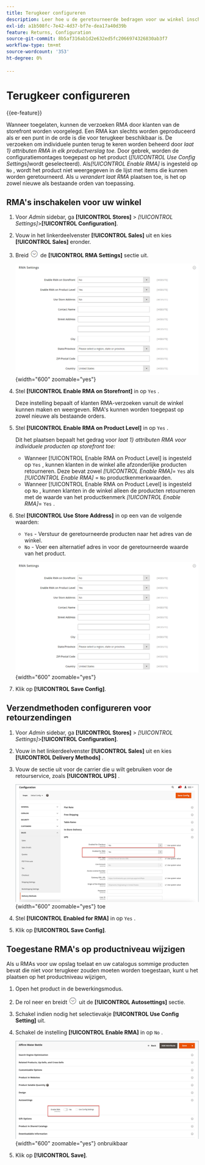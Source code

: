 ```yaml
---
title: Terugkeer configureren
description: Leer hoe u de geretourneerde bedragen voor uw winkel inschakelt en de ondersteunde verzendmethoden configureert.
exl-id: a1b508fc-7e42-4d37-bf7e-dea17a40d39b
feature: Returns, Configuration
source-git-commit: 8b5af316ab1d2e632ed5fc2066974326830ab3f7
workflow-type: tm+mt
source-wordcount: '353'
ht-degree: 0%

---
```


# Terugkeer configureren

{{ee-feature}}

Wanneer toegelaten, kunnen de verzoeken RMA door klanten van de storefront worden voorgelegd. Een RMA kan slechts worden geproduceerd als er een punt in de orde is die voor terugkeer beschikbaar is. De verzoeken om individuele punten terug te keren worden beheerd door _laat 1&rbrace; attributen RMA in elk productverslag toe._ Door gebrek, worden de configuratiemontages toegepast op het product (_[!UICONTROL Use Config Settings]_&#x200B;wordt geselecteerd). Als&#x200B;_[!UICONTROL Enable RMA]_ is ingesteld op `No` , wordt het product niet weergegeven in de lijst met items die kunnen worden geretourneerd. Als u _verandert laat RMA_ plaatsen toe, is het op zowel nieuwe als bestaande orden van toepassing.

## RMA&#39;s inschakelen voor uw winkel

1. Voor _Admin_ sidebar, ga **[!UICONTROL Stores]** > _[!UICONTROL Settings]_>**[!UICONTROL Configuration]**.

1. Vouw in het linkerdeelvenster **[!UICONTROL Sales]** uit en kies **[!UICONTROL Sales]** eronder.

1. Breid ![ selecteur van de Uitbreiding ](../assets/icon-display-expand.png) de **[!UICONTROL RMA Settings]** sectie uit.

   ![ Montages RMA ](../configuration-reference/sales/assets/sales-rma-settings.png){width="600" zoomable="yes"}

1. Stel **[!UICONTROL Enable RMA on Storefront]** in op `Yes` .

   Deze instelling bepaalt of klanten RMA-verzoeken vanuit de winkel kunnen maken en weergeven. RMA&#39;s kunnen worden toegepast op zowel nieuwe als bestaande orders.

1. Stel **[!UICONTROL Enable RMA on Product Level]** in op `Yes` .

   Dit het plaatsen bepaalt het gedrag voor _laat 1&rbrace; attributen RMA voor individuele producten op storefront toe:_

   - Wanneer [!UICONTROL Enable RMA on Product Level] is ingesteld op `Yes` , kunnen klanten in de winkel alle afzonderlijke producten retourneren. Deze bevat zowel _[!UICONTROL Enable RMA]_= `Yes` als&#x200B;_[!UICONTROL Enable RMA]_ = `No` productkenmerkwaarden.
   - Wanneer [!UICONTROL Enable RMA on Product Level] is ingesteld op `No` , kunnen klanten in de winkel alleen de producten retourneren met de waarde van het productkenmerk _[!UICONTROL Enable RMA]_= `Yes` .

1. Stel **[!UICONTROL Use Store Address]** in op een van de volgende waarden:

   - `Yes` - Verstuur de geretourneerde producten naar het adres van de winkel.
   - `No` - Voer een alternatief adres in voor de geretourneerde waarde van het product.

   ![ Montages RMA met afwisselend adres ](../configuration-reference/sales/assets/sales-rma-settings.png){width="600" zoomable="yes"}

1. Klik op **[!UICONTROL Save Config]**.

## Verzendmethoden configureren voor retourzendingen

1. Voor _Admin_ sidebar, ga **[!UICONTROL Stores]** > _[!UICONTROL Settings]_>**[!UICONTROL Configuration]**.

1. Vouw in het linkerdeelvenster **[!UICONTROL Sales]** uit en kies **[!UICONTROL Delivery Methods]** .

1. Vouw de sectie uit voor de carrier die u wilt gebruiken voor de retourservice, zoals **[!UICONTROL UPS]** .

   ![ laat de dienst RMA voor drager ](./assets/rma-delivery-method.png){width="600" zoomable="yes"} toe

1. Stel **[!UICONTROL Enabled for RMA]** in op `Yes` .

1. Klik op **[!UICONTROL Save Config]**.

## Toegestane RMA&#39;s op productniveau wijzigen

Als u RMAs voor uw opslag toelaat en uw catalogus sommige producten bevat die niet voor terugkeer zouden moeten worden toegestaan, kunt u het plaatsen op het productniveau wijzigen,

1. Open het product in de bewerkingsmodus.

1. De rol neer en breidt ![ selecteur van de Uitbreiding ](../assets/icon-display-expand.png) uit de **[!UICONTROL Autosettings]** sectie.

1. Schakel indien nodig het selectievakje **[!UICONTROL Use Config Setting]** uit.

1. Schakel de instelling **[!UICONTROL Enable RMA]** in op `No` .

   ![ maak RMA voor een product ](./assets/product-advanced-autosettings-enable-rma.png){width="600" zoomable="yes"} onbruikbaar

1. Klik op **[!UICONTROL Save]**.
